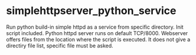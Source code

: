 # simplehttpserver_python_service
Run python build-in simple httpd as a service from specific directory. Init script included.
Python httpd server runs on default TCP/8000. Webserver offers files from the location where the script is executed. It does not give a directiry file list, specific file must be asked.

